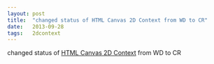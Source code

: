 ```yaml
---
layout: post
title:  "changed status of HTML Canvas 2D Context from WD to CR"
date:   2013-09-28
tags:   2dcontext
---
```


changed status of [HTML Canvas 2D Context](/spec/2dcontext) from WD to CR

